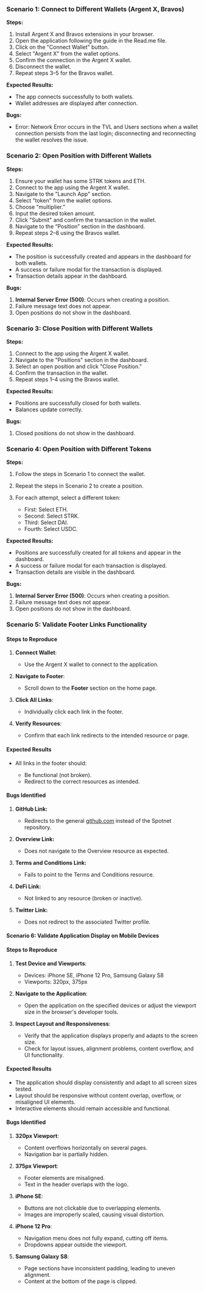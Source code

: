 ### **Scenario 1: Connect to Different Wallets (Argent X, Bravos)**

**Steps:**

1.  Install Argent X and Bravos extensions in your browser.
2.  Open the application following the guide in the Read.me file.
3.  Click on the "Connect Wallet" button.
4.  Select "Argent X" from the wallet options.
5.  Confirm the connection in the Argent X wallet.
6.  Disconnect the wallet.
7.  Repeat steps 3–5 for the Bravos wallet.

**Expected Results:**

- The app connects successfully to both wallets.
- Wallet addresses are displayed after connection.

**Bugs:**

- Error: Network Error occurs in the TVL and Users sections when a wallet connection persists from the last login; disconnecting and reconnecting the wallet resolves the issue.

### **Scenario 2: Open Position with Different Wallets**

**Steps:**

1.  Ensure your wallet has some STRK tokens and ETH.
2.  Connect to the app using the Argent X wallet.
3.  Navigate to the "Launch App" section.
4.  Select "token" from the wallet options.
5.  Choose “multiplier.”
6.  Input the desired token amount.
7.  Click "Submit" and confirm the transaction in the wallet.
8.  Navigate to the “Position” section in the dashboard.
9.  Repeat steps 2–8 using the Bravos wallet.

**Expected Results:**

- The position is successfully created and appears in the dashboard for both wallets.
- A success or failure modal for the transaction is displayed.
- Transaction details appear in the dashboard.

**Bugs:**

1.  **Internal Server Error (500)**: Occurs when creating a position.
2.  Failure message text does not appear.
3.  Open positions do not show in the dashboard.

### **Scenario 3: Close Position with Different Wallets**

**Steps:**

1.  Connect to the app using the Argent X wallet.
2.  Navigate to the "Positions" section in the dashboard.
3.  Select an open position and click "Close Position."
4.  Confirm the transaction in the wallet.
5.  Repeat steps 1–4 using the Bravos wallet.

**Expected Results:**

- Positions are successfully closed for both wallets.
- Balances update correctly.

**Bugs:**

1.  Closed positions do not show in the dashboard.

### **Scenario 4: Open Position with Different Tokens**

**Steps:**

1.  Follow the steps in Scenario 1 to connect the wallet.
2.  Repeat the steps in Scenario 2 to create a position.
3.  For each attempt, select a different token:

    - First: Select ETH.
    - Second: Select STRK.
    - Third: Select DAI.
    - Fourth: Select USDC.

**Expected Results:**

- Positions are successfully created for all tokens and appear in the dashboard.
- A success or failure modal for each transaction is displayed.
- Transaction details are visible in the dashboard.

**Bugs:**

1.  **Internal Server Error (500)**: Occurs when creating a position.
2.  Failure message text does not appear.
3.  Open positions do not show in the dashboard.

### **Scenario 5: Validate Footer Links Functionality**

#### **Steps to Reproduce**

1.  **Connect Wallet**:

    - Use the Argent X wallet to connect to the application.

2.  **Navigate to Footer**:

    - Scroll down to the **Footer** section on the home page.

3.  **Click All Links**:

    - Individually click each link in the footer.

4.  **Verify Resources**:

    - Confirm that each link redirects to the intended resource or page.

#### **Expected Results**

- All links in the footer should:

  - Be functional (not broken).
  - Redirect to the correct resources as intended.

#### **Bugs Identified**

1.  **GitHub Link:**

    - Redirects to the general [github.com](https://github.com) instead of the Spotnet repository.

2.  **Overview Link:**

    - Does not navigate to the Overview resource as expected.

3.  **Terms and Conditions Link:**

    - Fails to point to the Terms and Conditions resource.

4.  **DeFi Link:**

    - Not linked to any resource (broken or inactive).

5.  **Twitter Link:**

    - Does not redirect to the associated Twitter profile.

#### **Scenario 6: Validate Application Display on Mobile Devices**

#### **Steps to Reproduce**

1.  **Test Device and Viewports**:

    - Devices: iPhone SE, iPhone 12 Pro, Samsung Galaxy S8
    - Viewports: 320px, 375px

2.  **Navigate to the Application**:

    - Open the application on the specified devices or adjust the viewport size in the browser's developer tools.

3.  **Inspect Layout and Responsiveness**:

    - Verify that the application displays properly and adapts to the screen size.
    - Check for layout issues, alignment problems, content overflow, and UI functionality.

#### **Expected Results**

- The application should display consistently and adapt to all screen sizes tested.
- Layout should be responsive without content overlap, overflow, or misaligned UI elements.
- Interactive elements should remain accessible and functional.

#### **Bugs Identified**

1.  **320px Viewport**:

    - Content overflows horizontally on several pages.
    - Navigation bar is partially hidden.

2.  **375px Viewport**:

    - Footer elements are misaligned.
    - Text in the header overlaps with the logo.

3.  **iPhone SE**:

    - Buttons are not clickable due to overlapping elements.
    - Images are improperly scaled, causing visual distortion.

4.  **iPhone 12 Pro**:

    - Navigation menu does not fully expand, cutting off items.
    - Dropdowns appear outside the viewport.

5.  **Samsung Galaxy S8**:

    - Page sections have inconsistent padding, leading to uneven alignment.
    - Content at the bottom of the page is clipped.
